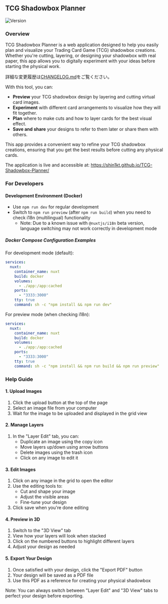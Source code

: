 ## TCG Shadowbox Planner

![Version](https://img.shields.io/badge/version-0.0.2--beta-blue)

### Overview

TCG Shadowbox Planner is a web application designed to help you easily plan and visualize your Trading Card Game (TCG) shadowbox creations. Whether you're cutting, layering, or designing your shadowbox with real paper, this app allows you to digitally experiment with your ideas before starting the physical work.

詳細な変更履歴は[CHANGELOG.md](CHANGELOG.md)をご覧ください。

With this tool, you can:
- **Preview** your TCG shadowbox design by layering and cutting virtual card images.
- **Experiment** with different card arrangements to visualize how they will fit together.
- **Plan** where to make cuts and how to layer cards for the best visual effect.
- **Save and share** your designs to refer to them later or share them with others.

This app provides a convenient way to refine your TCG shadowbox creations, ensuring that you get the best results before cutting any physical cards.

The application is live and accessible at: https://shin1kt.github.io/TCG-Shadowbox-Planner/

### For Developers

#### Development Environment (Docker)
- Use `npm run dev` for regular development
- Switch to `npm run preview` (after `npm run build`) when you need to check i18n (multilingual) functionality
  - Note: Due to a known issue with `@nuxtjs/i18n` beta version, language switching may not work correctly in development mode

##### Docker Compose Configuration Examples

For development mode (default):
```yaml
services:
  nuxt:
    container_name: nuxt
    build: docker
    volumes:
      - ./app:/app:cached
    ports:
      - "3333:3000"
    tty: true
    command: sh -c "npm install && npm run dev"
```

For preview mode (when checking i18n):
```yaml
services:
  nuxt:
    container_name: nuxt
    build: docker
    volumes:
      - ./app:/app:cached
    ports:
      - "3333:3000"
    tty: true
    command: sh -c "npm install && npm run build && npm run preview"
```

### Help Guide

#### 1. Upload Images
1. Click the upload button at the top of the page
2. Select an image file from your computer
3. Wait for the image to be uploaded and displayed in the grid view

#### 2. Manage Layers
1. In the "Layer Edit" tab, you can:
   - Duplicate an image using the copy icon
   - Move layers up/down using arrow buttons
   - Delete images using the trash icon
   - Click on any image to edit it

#### 3. Edit Images
1. Click on any image in the grid to open the editor
2. Use the editing tools to:
   - Cut and shape your image
   - Adjust the visible areas
   - Fine-tune your design
3. Click save when you're done editing

#### 4. Preview in 3D
1. Switch to the "3D View" tab
2. View how your layers will look when stacked
3. Click on the numbered buttons to highlight different layers
4. Adjust your design as needed

#### 5. Export Your Design
1. Once satisfied with your design, click the "Export PDF" button
2. Your design will be saved as a PDF file
3. Use this PDF as a reference for creating your physical shadowbox

Note: You can always switch between "Layer Edit" and "3D View" tabs to perfect your design before exporting.
